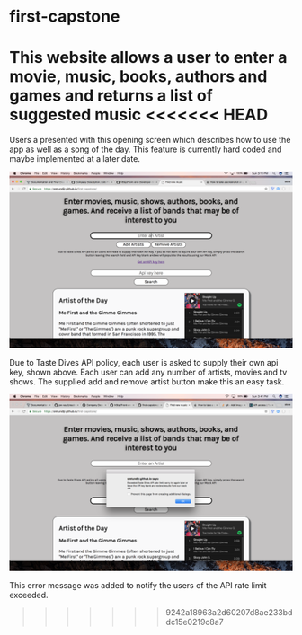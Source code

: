 # first-capstone
This website allows a user to enter a movie, music, books, authors and games and returns a list of suggested music
<<<<<<< HEAD
=======

Users a presented with this opening screen which describes how to use the app as well as a song of the day.  This feature
is currently hard coded and maybe implemented at a later date.

![App intro page](https://github.com/sretundijr/first-capstone/blob/master/wireframes/Screen%20Shot%202017-04-30%20at%203.10.28%20PM.png)

Due to Taste Dives API policy, each user is asked to supply their own api key, shown above.
Each user can add any number of artists, movies and tv shows. The supplied add and remove artist button make this an easy
task.

![App error message](https://github.com/sretundijr/first-capstone/blob/master/wireframes/Screen%20Shot%202017-04-30%20at%203.41.49%20PM.png)

This error message was added to notify the users of the API rate limit exceeded.






>>>>>>> 9242a18963a2d60207d8ae233bddc15e0219c8a7
